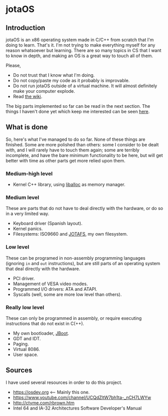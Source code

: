 # jotaOS

## Introduction
jotaOS is an x86 operating system made in C/C++ from scratch that I'm doing to learn. That's it. I'm not trying to make everything myself for any reason whatsoever but learning. There are so many topics in CS that I want to know in depth, and making an OS is a great way to touch all of them.

Please,

- Do not trust that I know what I'm doing.
- Do not copy/paste my code as it probably is improvable.
- Do not run jotaOS outside of a virtual machine. It will almost definitely make your computer explode.
- Read [the wiki](https://github.com/jotaOS/jotaOS/wiki).

The big parts implemented so far can be read in the next section. The things I haven't done yet which keep me interested can be seen [here](https://jlxip.net/jotaOS/TODO.html).

## What is done
So, here's what I've managed to do so far. None of these things are finished. Some are more polished than others: some I consider to be dealt with, and I will rarely have to touch them again; some are terribly incomplete, and have the bare minimum functionality to be here, but will get better with time as other parts get more relied upon them.

### Medium-high level
- Kernel C++ library, using [liballoc](https://github.com/blanham/liballoc) as memory manager.

### Medium level
These are parts that do not have to deal directly with the hardware, or do so in a very limited way.

- Keyboard driver (Spanish layout).
- Kernel panics.
- Filesystems: ISO9660 and [JOTAFS](https://github.com/jotaOS/jotaOS/wiki/JOTAFS), my own filesystem.

### Low level
These can be programed in non-assembly programming languages (ignoring `in` and `out` instructions), but are still parts of an operating system that deal directly with the hardware.

- PCI driver.
- Management of VESA video modes.
- Programmed I/O drivers: ATA and ATAPI.
- Syscalls (well, some are more low level than others).

### Really low level
These can only be programmed in assembly, or require executing instructions that do not exist in C(++).

- My own bootloader, [JBoot](https://github.com/jotaOS/JBoot).
- GDT and IDT.
- Paging.
- Virtual 8086.
- User space.

## Sources
I have used several resources in order to do this project.
- https://osdev.org <-- Mainly this one.
- https://www.youtube.com/channel/UCQdZltW7bh1ta-_nCH7LWYw
- http://ctyme.com/rbrown.htm
- Intel 64 and IA-32 Architectures Software Developer's Manual
